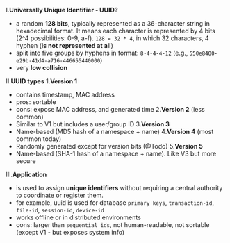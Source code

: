I.**Universally Unique Identifier - UUID?**
- a random **128 bits**, typically represented as a 36-character string in hexadecimal format. It means each character is represented by 4 bits (2^4 possibilities: 0-9, a-f). `128 = 32 * 4`, in which 32 characters, 4 hyphen (**is not represented at all**)
- split into five groups by hyphens in format: `8-4-4-4-12` (e.g., `550e8400-e29b-41d4-a716-446655440000`)
- very **low collision**

II.**UUID types**
1.**Version 1**
- contains timestamp, MAC address
- pros: sortable
- cons: expose MAC address, and generated time
2.**Version 2** (less common)
- Similar to V1 but includes a user/group ID 
3.**Version 3**
- Name-based (MD5 hash of a namespace + name)
4.**Version 4** (most common today)
- Randomly generated except for version bits (@Todo)
5.**Version 5**
- Name-based (SHA-1 hash of a namespace + name). Like V3 but more secure

III.**Application**
- is used to assign **unique identifiers** without requiring a central authority to coordinate or register them.
- for example, uuid is used for database `primary keys`, `transaction-id`, `file-id`, `session-id`, `device-id`
- works offline or in distributed environments
- cons: larger than `sequential ids`, not human-readable, not sortable (except V1 - but exposes system info)

